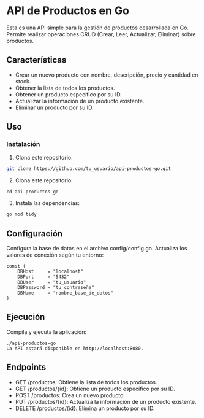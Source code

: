 # API de Productos en Go

Esta es una API simple para la gestión de productos desarrollada en Go. Permite realizar operaciones CRUD (Crear, Leer, Actualizar, Eliminar) sobre productos.

## Características

- Crear un nuevo producto con nombre, descripción, precio y cantidad en stock.
- Obtener la lista de todos los productos.
- Obtener un producto específico por su ID.
- Actualizar la información de un producto existente.
- Eliminar un producto por su ID.

## Uso

### Instalación

1. Clona este repositorio:

```bash
git clone https://github.com/tu_usuario/api-productos-go.git
```

2. Clona este repositorio:
```
cd api-productos-go
```
3. Instala las dependencias:

```bash
go mod tidy
```
## Configuración
Configura la base de datos en el archivo config/config.go. Actualiza los valores de conexión según tu entorno:
```
const (
    DBHost     = "localhost"
    DBPort     = "5432"
    DBUser     = "tu_usuario"
    DBPassword = "tu_contraseña"
    DBName     = "nombre_base_de_datos"
)
```

## Ejecución
Compila y ejecuta la aplicación:
```
./api-productos-go
La API estará disponible en http://localhost:8080.
```


## Endpoints
- GET /productos: Obtiene la lista de todos los productos.
- GET /productos/{id}: Obtiene un producto específico por su ID.
- POST /productos: Crea un nuevo producto.
- PUT /productos/{id}: Actualiza la información de un producto existente.
- DELETE /productos/{id}: Elimina un producto por su ID.
